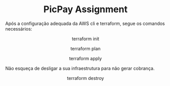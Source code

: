 <h1 align="center">PicPay Assignment</h1>

Após a configuração adequada da AWS cli e terraform, segue os comandos necessários:

<p align="center">terraform init</p>
<p align="center">terraform plan</p>
<p align="center">terraform apply</p>

Não esqueça de desligar a sua infraestrutura para não gerar cobrança.

<p align="center">terraform destroy</p>
